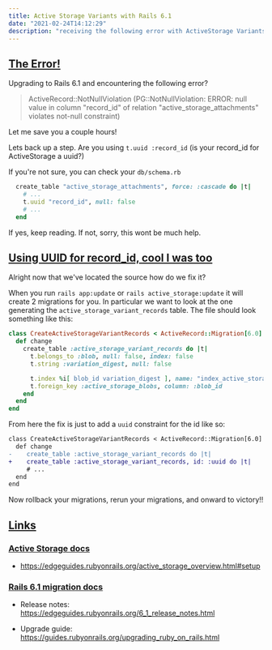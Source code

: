 ```yaml
---
title: Active Storage Variants with Rails 6.1
date: "2021-02-24T14:12:29"
description: "receiving the following error with ActiveStorage Variants with Rails 6.1? ActiveRecord::NotNullViolation (PG::NotNullViolation: ERROR:  null value in column 'record_id' of relation 'active_storage_attachments' violates not-null constraint) Let me help!"
---
```


<h2 id="error">
  <a href="#error">
    The Error!
  </a>
</h2>

Upgrading to Rails 6.1 and encountering the following error?

> ActiveRecord::NotNullViolation (PG::NotNullViolation: ERROR: null value
in column "record_id" of relation "active_storage_attachments" violates
not-null constraint)

Let me save you a couple hours!

Lets back up a step. Are you using `t.uuid :record_id` (is your
record_id for ActiveStorage a uuid?)

If you're not sure, you can check your `db/schema.rb`

```rb title=db/schema.rb
  create_table "active_storage_attachments", force: :cascade do |t|
    # ...
    t.uuid "record_id", null: false
    # ...
  end
```

If yes, keep reading. If not, sorry, this wont be much help.

<h2 id="using-uuid-me-too">
  <a href="#using-uuid-me-too">
    Using UUID for record_id, cool I was too
  </a>
</h2>

Alright now that we've located the source how do we fix it?

When you run `rails app:update` or `rails active_storage:update` it will
create 2 migrations for you. In particular we want to look at the one
generating the `active_storage_variant_records` table. The file should look
something like this:

```rb title=db/migrate/xxxx_create_active_storage_variant_records.active_storage.rb
class CreateActiveStorageVariantRecords < ActiveRecord::Migration[6.0]
  def change
    create_table :active_storage_variant_records do |t|
      t.belongs_to :blob, null: false, index: false
      t.string :variation_digest, null: false

      t.index %i[ blob_id variation_digest ], name: "index_active_storage_variant_records_uniqueness", unique: true
      t.foreign_key :active_storage_blobs, column: :blob_id
    end
  end
end
```

From here the fix is just to add a `uuid` constraint for the id like so:

```diff title=db/migrate/xxxx_create_active_storage_variant_records.active_storage.rb
class CreateActiveStorageVariantRecords < ActiveRecord::Migration[6.0]
  def change
-    create_table :active_storage_variant_records do |t|
+    create_table :active_storage_variant_records, id: :uuid do |t|
     # ...
  end
end
```


Now rollback your migrations, rerun your migrations, and onward to
victory!!

<h2 id="links">
  <a href="#links">
    Links
  </a>
</h2>

<h3 id="active-storage-docs">
  <a href="#active-storage-docs">
    Active Storage docs
  </a>
</h3>

- https://edgeguides.rubyonrails.org/active_storage_overview.html#setup

<h3 id="rails-6-1-migration">
  <a href="#rails-6-1-migration">
    Rails 6.1 migration docs
  </a>
</h3>

- Release notes:
https://edgeguides.rubyonrails.org/6_1_release_notes.html

- Upgrade guide: https://guides.rubyonrails.org/upgrading_ruby_on_rails.html
